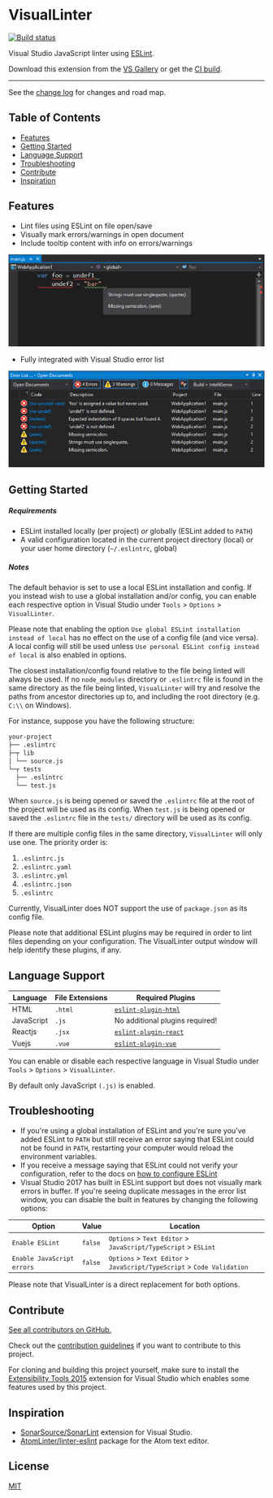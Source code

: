 ﻿# VisualLinter

[![Build status](https://ci.appveyor.com/api/projects/status/9ihx1afw1cc1e9b4?svg=true)](https://ci.appveyor.com/project/jwldnr/visuallinter)

Visual Studio JavaScript linter using [ESLint](https://github.com/eslint/eslint).

Download this extension from the [VS Gallery](https://marketplace.visualstudio.com/vsgallery/a71a5b0d-9f75-4cd2-b1f1-c4afb79a0638)
or get the [CI build](https://vsixgallery.com/extension/21d9f99b-ec42-4df4-8b16-2a62db5392a5/).

---------------------------------------

See the [change log](CHANGELOG.md) for changes and road map.

## Table of Contents

- [Features](#features)
- [Getting Started](#getting-started)
- [Language Support](#language-support)
- [Troubleshooting](#troubleshooting)
- [Contribute](#contribute)
- [Inspiration](#inspiration)

## Features

- Lint files using ESLint on file open/save
- Visually mark errors/warnings in open document
- Include tooltip content with info on errors/warnings

![Markers](media/markers.png)

- Fully integrated with Visual Studio error list

![Error List](media/error-list.png)

## Getting Started

##### Requirements

- ESLint installed locally (per project) _or_ globally (ESLint added to `PATH`)
- A valid configuration located in the current project directory (local) _or_ your user home directory (`~/.eslintrc`, global)

##### Notes

The default behavior is set to use a local ESLint installation and config.
If you instead wish to use a global installation and/or config, you can enable each respective option in Visual Studio under `Tools` > `Options` > `VisualLinter`.

Please note that enabling the option `Use global ESLint installation instead of local` has no effect on the use of a config file (and vice versa).
A local config will still be used unless `Use personal ESLint config instead of local` is also enabled in options.

The closest installation/config found relative to the file being linted will always be used.
If no `node_modules` directory or `.eslintrc` file is found in the same directory as the file being linted, `VisualLinter` will try and resolve the paths from ancestor directories up to, and including the root directory (e.g. `C:\\` on Windows).

For instance, suppose you have the following structure:

```
your-project
├── .eslintrc
├─┬ lib
│ └── source.js
└─┬ tests
  ├── .eslintrc
  └── test.js
```

When `source.js` is being opened or saved the `.eslintrc` file at the root of the project will be used as its config.
When `test.js` is being opened or saved the `.eslintrc` file in the `tests/` directory will be used as its config.

If there are multiple config files in the same directory, `VisualLinter` will only use one. The priority order is:

1. `.eslintrc.js`
2. `.eslintrc.yaml`
3. `.eslintrc.yml`
4. `.eslintrc.json`
5. `.eslintrc`

Currently, VisualLinter does NOT support the use of `package.json` as its config file.

Please note that additional ESLint plugins may be required in order to lint files depending on your configuration.
The VisualLinter output window will help identify these plugins, if any.

## Language Support

| Language | File Extensions | Required Plugins |
| --- | --- | ---- |
| HTML | `.html` | [`eslint-plugin-html`](https://github.com/BenoitZugmeyer/eslint-plugin-html) |
| JavaScript | `.js` | No additional plugins required! |
| Reactjs |`.jsx` | [`eslint-plugin-react`](https://github.com/yannickcr/eslint-plugin-react) |
| Vuejs | `.vue` | [`eslint-plugin-vue`](https://github.com/vuejs/eslint-plugin-vue) |

You can enable or disable each respective language in Visual Studio under `Tools` > `Options` > `VisualLinter`.

By default only JavaScript `(.js)` is enabled.

## Troubleshooting

- If you're using a global installation of ESLint and you're sure you've added ESLint to `PATH` but still receive an error saying that ESLint could not be found in `PATH`, restarting your computer would reload the environment variables.
- If you receive a message saying that ESLint could not verify your configuration, refer to the docs on [how to configure ESLint](https://ESLint.org/docs/user-guide/configuring)
- Visual Studio 2017 has built in ESLint support but does not visually mark errors in buffer. If you're seeing duplicate messages in the error list window, you can disable the built in features by changing the following options:

| Option | Value | Location |
| --- | --- | ---- |
| `Enable ESLint` | `false` | `Options` > `Text Editor` > `JavaScript/TypeScript` > `ESLint` |
| `Enable JavaScript errors` | `false` | `Options` > `Text Editor` > `JavaScript/TypeScript` > `Code Validation` |

Please note that VisualLinter is a direct replacement for both options.

## Contribute
[See all contributors on GitHub.](https://github.com/jwldnr/VisualLinter/graphs/contributors)

Check out the [contribution guidelines](CONTRIBUTING.md) if you want to contribute to this project.

For cloning and building this project yourself, make sure to install the [Extensibility Tools 2015](https://visualstudiogallery.msdn.microsoft.com/ab39a092-1343-46e2-b0f1-6a3f91155aa6)
extension for Visual Studio which enables some features used by this project.

## Inspiration

- [SonarSource/SonarLint](https://github.com/SonarSource/sonarlint-visualstudio) extension for Visual Studio.
- [AtomLinter/linter-eslint](https://github.com/AtomLinter/linter-eslint/) package for the Atom text editor.

## License
[MIT](LICENSE)